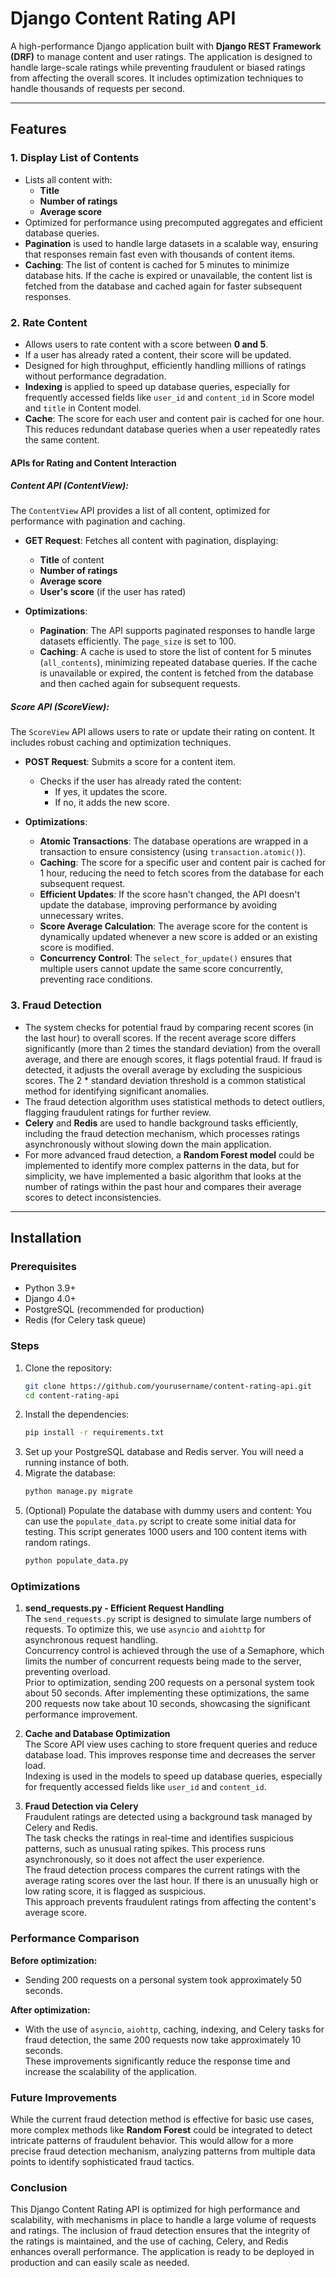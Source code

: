 # Django Content Rating API

A high-performance Django application built with **Django REST Framework (DRF)** to manage content and user ratings. The application is designed to handle large-scale ratings while preventing fraudulent or biased ratings from affecting the overall scores. It includes optimization techniques to handle thousands of requests per second.

---

## Features

### 1. Display List of Contents
- Lists all content with:
  - **Title**
  - **Number of ratings**
  - **Average score**
- Optimized for performance using precomputed aggregates and efficient database queries.
- **Pagination** is used to handle large datasets in a scalable way, ensuring that responses remain fast even with thousands of content items.
- **Caching**: The list of content is cached for 5 minutes to minimize database hits. If the cache is expired or unavailable, the content list is fetched from the database and cached again for faster subsequent responses.

### 2. Rate Content
- Allows users to rate content with a score between **0 and 5**.
- If a user has already rated a content, their score will be updated.
- Designed for high throughput, efficiently handling millions of ratings without performance degradation.
- **Indexing** is applied to speed up database queries, especially for frequently accessed fields like `user_id` and `content_id` in Score model and `title` in Content model.
- **Cache**: The score for each user and content pair is cached for one hour. This reduces redundant database queries when a user repeatedly rates the same content.

#### APIs for Rating and Content Interaction

##### **Content API (ContentView)**:
The `ContentView` API provides a list of all content, optimized for performance with pagination and caching.

- **GET Request**: Fetches all content with pagination, displaying:
  - **Title** of content
  - **Number of ratings**
  - **Average score**
  - **User's score** (if the user has rated)
  
- **Optimizations**:
  - **Pagination**: The API supports paginated responses to handle large datasets efficiently. The `page_size` is set to 100.
  - **Caching**: A cache is used to store the list of content for 5 minutes (`all_contents`), minimizing repeated database queries. If the cache is unavailable or expired, the content is fetched from the database and then cached again for subsequent requests.

##### **Score API (ScoreView)**:
The `ScoreView` API allows users to rate or update their rating on content. It includes robust caching and optimization techniques.

- **POST Request**: Submits a score for a content item.
  - Checks if the user has already rated the content:
    - If yes, it updates the score.
    - If no, it adds the new score.
  
- **Optimizations**:
  - **Atomic Transactions**: The database operations are wrapped in a transaction to ensure consistency (using `transaction.atomic()`).
  - **Caching**: The score for a specific user and content pair is cached for 1 hour, reducing the need to fetch scores from the database for each subsequent request.
  - **Efficient Updates**: If the score hasn't changed, the API doesn't update the database, improving performance by avoiding unnecessary writes.
  - **Score Average Calculation**: The average score for the content is dynamically updated whenever a new score is added or an existing score is modified.
  - **Concurrency Control**: The `select_for_update()` ensures that multiple users cannot update the same score concurrently, preventing race conditions.

### 3. Fraud Detection
- The system checks for potential fraud by comparing recent scores (in the last hour) to overall scores. If the recent average score differs significantly (more than 2 times the standard deviation) from the overall average, and there are enough scores, it flags potential fraud. If fraud is detected, it adjusts the overall average by excluding the suspicious scores. The 2 * standard deviation threshold is a common statistical method for identifying significant anomalies.
- The fraud detection algorithm uses statistical methods to detect outliers, flagging fraudulent ratings for further review. 
- **Celery** and **Redis** are used to handle background tasks efficiently, including the fraud detection mechanism, which processes ratings asynchronously without slowing down the main application.
- For more advanced fraud detection, a **Random Forest model** could be implemented to identify more complex patterns in the data, but for simplicity, we have implemented a basic algorithm that looks at the number of ratings within the past hour and compares their average scores to detect inconsistencies.

---

## Installation

### Prerequisites
- Python 3.9+
- Django 4.0+
- PostgreSQL (recommended for production)
- Redis (for Celery task queue)

### Steps

1. Clone the repository:
   ```bash
   git clone https://github.com/yourusername/content-rating-api.git
   cd content-rating-api
2. Install the dependencies:
    ```bash
    pip install -r requirements.txt
3. Set up your PostgreSQL database and Redis server. You will need a running instance of both.
4. Migrate the database:
    ```bash
   python manage.py migrate
5. (Optional) Populate the database with dummy users and content:
   You can use the `populate_data.py` script to create some initial data for testing. This script generates 1000 users
and 100 content items with random ratings.
    ```bash
   python populate_data.py
### Optimizations
1. **send_requests.py - Efficient Request Handling**  
   The `send_requests.py` script is designed to simulate large numbers of requests. To optimize this, we use `asyncio` and `aiohttp` for asynchronous request handling.  
   Concurrency control is achieved through the use of a Semaphore, which limits the number of concurrent requests being made to the server, preventing overload.  
   Prior to optimization, sending 200 requests on a personal system took about 50 seconds. After implementing these optimizations, the same 200 requests now take about 10 seconds, showcasing the significant performance improvement.

2. **Cache and Database Optimization**  
   The Score API view uses caching to store frequent queries and reduce database load. This improves response time and decreases the server load.  
   Indexing is used in the models to speed up database queries, especially for frequently accessed fields like `user_id` and `content_id`.

3. **Fraud Detection via Celery**  
   Fraudulent ratings are detected using a background task managed by Celery and Redis.  
   The task checks the ratings in real-time and identifies suspicious patterns, such as unusual rating spikes. This process runs asynchronously, so it does not affect the user experience.  
   The fraud detection process compares the current ratings with the average rating scores over the last hour. If there is an unusually high or low rating score, it is flagged as suspicious.  
   This approach prevents fraudulent ratings from affecting the content's average score.

### Performance Comparison
**Before optimization:**
- Sending 200 requests on a personal system took approximately 50 seconds.

**After optimization:**
- With the use of `asyncio`, `aiohttp`, caching, indexing, and Celery tasks for fraud detection, the same 200 requests now take approximately 10 seconds.  
  These improvements significantly reduce the response time and increase the scalability of the application.

### Future Improvements
While the current fraud detection method is effective for basic use cases, more complex methods like **Random Forest** could be integrated to detect intricate patterns of fraudulent behavior. This would allow for a more precise fraud detection mechanism, analyzing patterns from multiple data points to identify sophisticated fraud tactics.

### Conclusion
This Django Content Rating API is optimized for high performance and scalability, with mechanisms in place to handle a large volume of requests and ratings. The inclusion of fraud detection ensures that the integrity of the ratings is maintained, and the use of caching, Celery, and Redis enhances overall performance. The application is ready to be deployed in production and can easily scale as needed.
